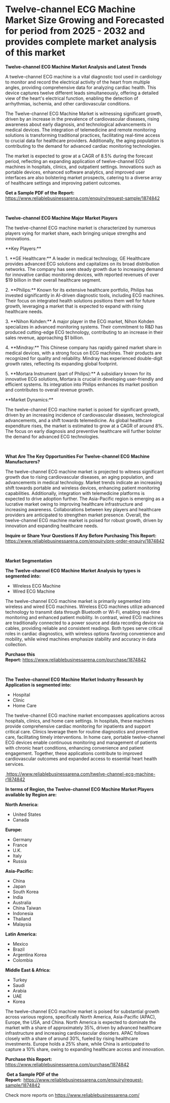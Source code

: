 <p><h1>Twelve-channel ECG Machine Market Size Growing and Forecasted for period from 2025 - 2032 and provides complete market analysis of this market</h1></p><p><strong>Twelve-channel ECG Machine Market Analysis and Latest Trends</strong></p>
<p><p>A twelve-channel ECG machine is a vital diagnostic tool used in cardiology to monitor and record the electrical activity of the heart from multiple angles, providing comprehensive data for analyzing cardiac health. This device captures twelve different leads simultaneously, offering a detailed view of the heart's electrical function, enabling the detection of arrhythmias, ischemia, and other cardiovascular conditions.</p><p>The Twelve-channel ECG Machine Market is witnessing significant growth, driven by an increase in the prevalence of cardiovascular diseases, rising awareness about early diagnosis, and technological advancements in medical devices. The integration of telemedicine and remote monitoring solutions is transforming traditional practices, facilitating real-time access to crucial data for healthcare providers. Additionally, the aging population is contributing to the demand for advanced cardiac monitoring technologies.</p><p>The market is expected to grow at a CAGR of 8.5% during the forecast period, reflecting an expanding application of twelve-channel ECG machines in hospitals, clinics, and outpatient settings. Innovations such as portable devices, enhanced software analytics, and improved user interfaces are also bolstering market prospects, catering to a diverse array of healthcare settings and improving patient outcomes.</p></p>
<p><strong>Get a Sample PDF of the Report:&nbsp;</strong> <a href="https://www.reliablebusinessarena.com/enquiry/request-sample/1874842?utm_campaign=2928&utm_medium=2&utm_source=Github&utm_content=ia&utm_term=05032025&utm_id=twelve-channel-ecg-machine">https://www.reliablebusinessarena.com/enquiry/request-sample/1874842</a></p>
<p>&nbsp;</p>
<p><strong>Twelve-channel ECG Machine Major Market Players</strong></p>
<p><p>The twelve-channel ECG machine market is characterized by numerous players vying for market share, each bringing unique strengths and innovations. </p><p>**Key Players:**</p><p>1. **GE Healthcare:** A leader in medical technology, GE Healthcare provides advanced ECG solutions and capitalizes on its broad distribution networks. The company has seen steady growth due to increasing demand for innovative cardiac monitoring devices, with reported revenues of over $19 billion in their overall healthcare segment.</p><p>2. **Philips:** Known for its extensive healthcare portfolio, Philips has invested significantly in AI-driven diagnostic tools, including ECG machines. Their focus on integrated health solutions positions them well for future growth, leveraging a market that is expected to expand with rising healthcare needs.</p><p>3. **Nihon Kohden:** A major player in the ECG market, Nihon Kohden specializes in advanced monitoring systems. Their commitment to R&D has produced cutting-edge ECG technology, contributing to an increase in their sales revenue, approaching $1 billion.</p><p>4. **Mindray:** This Chinese company has rapidly gained market share in medical devices, with a strong focus on ECG machines. Their products are recognized for quality and reliability. Mindray has experienced double-digit growth rates, reflecting its expanding global footprint.</p><p>5. **Mortara Instrument (part of Philips):** A subsidiary known for its innovative ECG solutions, Mortara is crucial in developing user-friendly and efficient systems. Its integration into Philips enhances its market position and contributes to overall revenue growth.</p><p>**Market Dynamics:**</p><p>The twelve-channel ECG machine market is poised for significant growth, driven by an increasing incidence of cardiovascular diseases, technological advancements, and a shift towards telemedicine. As global healthcare expenditure rises, the market is estimated to grow at a CAGR of around 8%. The focus on early diagnosis and preventive healthcare will further bolster the demand for advanced ECG technologies.</p></p>
<p>&nbsp;</p>
<p><strong>What Are The Key Opportunities For Twelve-channel ECG Machine Manufacturers?</strong></p>
<p><p>The twelve-channel ECG machine market is projected to witness significant growth due to rising cardiovascular diseases, an aging population, and advancements in medical technology. Market trends indicate an increasing shift towards portable and wireless devices, enhancing patient monitoring capabilities. Additionally, integration with telemedicine platforms is expected to drive adoption further. The Asia-Pacific region is emerging as a lucrative market owing to improving healthcare infrastructure and increasing awareness. Collaborations between key players and healthcare providers are anticipated to strengthen market presence. Overall, the twelve-channel ECG machine market is poised for robust growth, driven by innovation and expanding healthcare needs.</p></p>
<p><strong>Inquire or Share Your Questions If Any Before Purchasing This Report:</strong> <a href="https://www.reliablebusinessarena.com/enquiry/pre-order-enquiry/1874842?utm_campaign=2928&utm_medium=2&utm_source=Github&utm_content=ia&utm_term=05032025&utm_id=twelve-channel-ecg-machine">https://www.reliablebusinessarena.com/enquiry/pre-order-enquiry/1874842</a></p>
<p>&nbsp;</p>
<p><strong>Market Segmentation</strong></p>
<p><strong>The Twelve-channel ECG Machine Market Analysis by types is segmented into:</strong></p>
<p><ul><li>Wireless ECG Machine</li><li>Wired ECG Machine</li></ul></p>
<p><p>The twelve-channel ECG machine market is primarily segmented into wireless and wired ECG machines. Wireless ECG machines utilize advanced technology to transmit data through Bluetooth or Wi-Fi, enabling real-time monitoring and enhanced patient mobility. In contrast, wired ECG machines are traditionally connected to a power source and data recording device via cables, providing reliable and consistent readings. Both types serve critical roles in cardiac diagnostics, with wireless options favoring convenience and mobility, while wired machines emphasize stability and accuracy in data collection.</p></p>
<p><strong>Purchase this Report:&nbsp;</strong><a href="https://www.reliablebusinessarena.com/purchase/1874842?utm_campaign=2928&utm_medium=2&utm_source=Github&utm_content=ia&utm_term=05032025&utm_id=twelve-channel-ecg-machine">https://www.reliablebusinessarena.com/purchase/1874842</a></p>
<p>&nbsp;</p>
<p><strong>The Twelve-channel ECG Machine Market Industry Research by Application is segmented into:</strong></p>
<p><ul><li>Hospital</li><li>Clinic</li><li>Home Care</li></ul></p>
<p><p>The twelve-channel ECG machine market encompasses applications across hospitals, clinics, and home care settings. In hospitals, these machines provide comprehensive cardiac monitoring for inpatients and support critical care. Clinics leverage them for routine diagnostics and preventive care, facilitating timely interventions. In home care, portable twelve-channel ECG devices enable continuous monitoring and management of patients with chronic heart conditions, enhancing convenience and patient engagement. Together, these applications contribute to improved cardiovascular outcomes and expanded access to essential heart health services.</p></p>
<p><a href="https://www.reliablebusinessarena.com/twelve-channel-ecg-machine-r1874842?utm_campaign=2928&utm_medium=2&utm_source=Github&utm_content=ia&utm_term=05032025&utm_id=twelve-channel-ecg-machine">&nbsp;https://www.reliablebusinessarena.com/twelve-channel-ecg-machine-r1874842</a></p>
<p><strong>In terms of Region, the Twelve-channel ECG Machine Market Players available by Region are:</strong></p>
<p>
    <p> <strong> North America: </strong>
        <ul>
            <li>United States</li>
            <li>Canada</li>
        </ul>
        </p> 
    <p> <strong> Europe: </strong>
        <ul>
            <li>Germany</li>
            <li>France</li>
            <li>U.K.</li>
            <li>Italy</li>
            <li>Russia</li>
        </ul>
        </p> 
    <p> <strong> Asia-Pacific: </strong>
        <ul>
            <li>China</li>
            <li>Japan</li>
            <li>South Korea</li>
            <li>India</li>
            <li>Australia</li>
            <li>China Taiwan</li>
            <li>Indonesia</li>
            <li>Thailand</li>
            <li>Malaysia</li>
        </ul>
        </p> 
    <p> <strong> Latin America: </strong>
        <ul>
            <li>Mexico</li>
            <li>Brazil</li>
            <li>Argentina Korea</li>
            <li>Colombia</li>
        </ul>
        </p> 
    <p> <strong> Middle East & Africa: </strong>
        <ul>
            <li>Turkey</li>
            <li>Saudi</li>
            <li>Arabia</li>
            <li>UAE</li>
            <li>Korea</li>
        </ul>
    </p>
    </p>
<p><p>The twelve-channel ECG machine market is poised for substantial growth across various regions, specifically North America, Asia-Pacific (APAC), Europe, the USA, and China. North America is expected to dominate the market with a share of approximately 35%, driven by advanced healthcare infrastructure and increasing cardiovascular disorders. APAC follows closely with a share of around 30%, fueled by rising healthcare investments. Europe holds a 25% share, while China is anticipated to capture a 10% share, owing to expanding healthcare access and innovation.</p></p>
<p><strong>Purchase this Report: </strong><a href="https://www.reliablebusinessarena.com/purchase/1874842?utm_campaign=2928&utm_medium=2&utm_source=Github&utm_content=ia&utm_term=05032025&utm_id=twelve-channel-ecg-machine">https://www.reliablebusinessarena.com/purchase/1874842</a></p>
<p>&nbsp;<strong>Get a Sample PDF of the Report:&nbsp;&nbsp;</strong><a href="https://www.reliablebusinessarena.com/enquiry/request-sample/1874842?utm_campaign=2928&utm_medium=2&utm_source=Github&utm_content=ia&utm_term=05032025&utm_id=twelve-channel-ecg-machine">https://www.reliablebusinessarena.com/enquiry/request-sample/1874842</a></p>
<p><strong></strong></p>
<p>Check more reports on <a href="https://www.reliablebusinessarena.com/?utm_campaign=2928&utm_medium=2&utm_source=Github&utm_content=ia&utm_term=05032025&utm_id=twelve-channel-ecg-machine">https://www.reliablebusinessarena.com/</a></p>